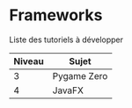 # Frameworks

Liste des tutoriels à développer

Niveau | Sujet
--- | ---
3 | Pygame Zero
4 | JavaFX
